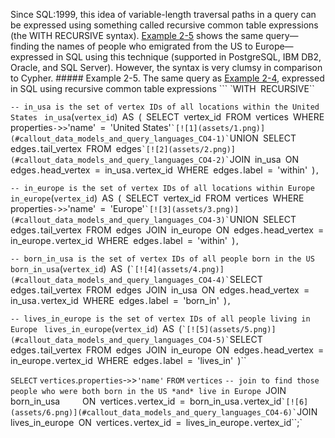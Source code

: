 
Since SQL:1999, this idea of variable-length traversal paths in a query can be expressed using
something called recursive common table expressions (the WITH RECURSIVE syntax).
[Example 2-5](#fig_graph_sql_query) shows the same query—finding the names of people who emigrated from the
US to Europe—expressed in SQL using this technique (supported in PostgreSQL, IBM DB2, Oracle, and
SQL Server). However, the syntax is very clumsy in comparison to Cypher. ##### Example 2-5. The same query as [Example 2-4](#fig_cypher_query), expressed in SQL using recursive common table expressions ```
`WITH`` ``RECURSIVE``

  ``-- in_usa is the set of vertex IDs of all locations within the United States
``  ``in_usa``(``vertex_id``)`` ``AS`` ``(``
      ``SELECT`` ``vertex_id`` ``FROM`` ``vertices`` ``WHERE`` ``properties``-``>``>``'name'`` ``=`` ``'United States'`` `[![1](assets/1.png)](#callout_data_models_and_query_languages_CO4-1)`
    ``UNION``
      ``SELECT`` ``edges``.``tail_vertex`` ``FROM`` ``edges`` `[![2](assets/2.png)](#callout_data_models_and_query_languages_CO4-2)`
        ``JOIN`` ``in_usa`` ``ON`` ``edges``.``head_vertex`` ``=`` ``in_usa``.``vertex_id``
        ``WHERE`` ``edges``.``label`` ``=`` ``'within'``
  ``)``,``

  ``-- in_europe is the set of vertex IDs of all locations within Europe
``  ``in_europe``(``vertex_id``)`` ``AS`` ``(``
      ``SELECT`` ``vertex_id`` ``FROM`` ``vertices`` ``WHERE`` ``properties``-``>``>``'name'`` ``=`` ``'Europe'`` `[![3](assets/3.png)](#callout_data_models_and_query_languages_CO4-3)`
    ``UNION``
      ``SELECT`` ``edges``.``tail_vertex`` ``FROM`` ``edges``
        ``JOIN`` ``in_europe`` ``ON`` ``edges``.``head_vertex`` ``=`` ``in_europe``.``vertex_id``
        ``WHERE`` ``edges``.``label`` ``=`` ``'within'``
  ``)``,``

  ``-- born_in_usa is the set of vertex IDs of all people born in the US
``  ``born_in_usa``(``vertex_id``)`` ``AS`` ``(`` `[![4](assets/4.png)](#callout_data_models_and_query_languages_CO4-4)`
    ``SELECT`` ``edges``.``tail_vertex`` ``FROM`` ``edges``
      ``JOIN`` ``in_usa`` ``ON`` ``edges``.``head_vertex`` ``=`` ``in_usa``.``vertex_id``
      ``WHERE`` ``edges``.``label`` ``=`` ``'born_in'``
  ``)``,``

  ``-- lives_in_europe is the set of vertex IDs of all people living in Europe
``  ``lives_in_europe``(``vertex_id``)`` ``AS`` ``(`` `[![5](assets/5.png)](#callout_data_models_and_query_languages_CO4-5)`
    ``SELECT`` ``edges``.``tail_vertex`` ``FROM`` ``edges``
      ``JOIN`` ``in_europe`` ``ON`` ``edges``.``head_vertex`` ``=`` ``in_europe``.``vertex_id``
      ``WHERE`` ``edges``.``label`` ``=`` ``'lives_in'``
  ``)``

``SELECT`` ``vertices``.``properties``-``>``>``'name'``
``FROM`` ``vertices``
``-- join to find those people who were both born in the US *and* live in Europe
``JOIN`` ``born_in_usa``     ``ON`` ``vertices``.``vertex_id`` ``=`` ``born_in_usa``.``vertex_id`` `[![6](assets/6.png)](#callout_data_models_and_query_languages_CO4-6)`
``JOIN`` ``lives_in_europe`` ``ON`` ``vertices``.``vertex_id`` ``=`` ``lives_in_europe``.``vertex_id``;`
```